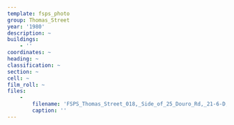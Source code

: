 ```yaml
---
template: fsps_photo
group: Thomas_Street
year: '1980'
description: ~
buildings:
    - ''
coordinates: ~
heading: ~
classification: ~
section: ~
cell: ~
film_roll: ~
files:
    -
        filename: 'FSPS_Thomas_Street_018,_Side_of_25_Douro_Rd,_21-6-D,_1980.png'
        caption: ''
---
```

